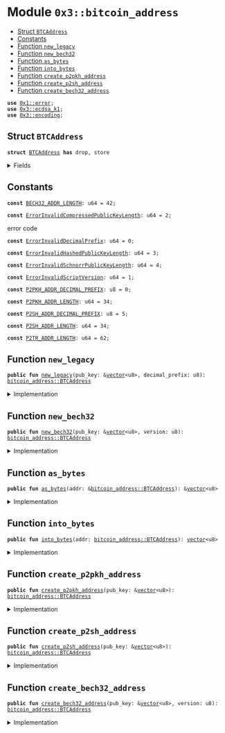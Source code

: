 
<a name="0x3_bitcoin_address"></a>

# Module `0x3::bitcoin_address`



-  [Struct `BTCAddress`](#0x3_bitcoin_address_BTCAddress)
-  [Constants](#@Constants_0)
-  [Function `new_legacy`](#0x3_bitcoin_address_new_legacy)
-  [Function `new_bech32`](#0x3_bitcoin_address_new_bech32)
-  [Function `as_bytes`](#0x3_bitcoin_address_as_bytes)
-  [Function `into_bytes`](#0x3_bitcoin_address_into_bytes)
-  [Function `create_p2pkh_address`](#0x3_bitcoin_address_create_p2pkh_address)
-  [Function `create_p2sh_address`](#0x3_bitcoin_address_create_p2sh_address)
-  [Function `create_bech32_address`](#0x3_bitcoin_address_create_bech32_address)


<pre><code><b>use</b> <a href="../../moveos/moveos-stdlib/move-stdlib/doc/error.md#0x1_error">0x1::error</a>;
<b>use</b> <a href="ecdsa_k1.md#0x3_ecdsa_k1">0x3::ecdsa_k1</a>;
<b>use</b> <a href="encoding.md#0x3_encoding">0x3::encoding</a>;
</code></pre>



<a name="0x3_bitcoin_address_BTCAddress"></a>

## Struct `BTCAddress`



<pre><code><b>struct</b> <a href="bitcoin_address.md#0x3_bitcoin_address_BTCAddress">BTCAddress</a> <b>has</b> drop, store
</code></pre>



<details>
<summary>Fields</summary>


<dl>
<dt>
<code>bytes: <a href="../../moveos/moveos-stdlib/move-stdlib/doc/vector.md#0x1_vector">vector</a>&lt;u8&gt;</code>
</dt>
<dd>

</dd>
</dl>


</details>

<a name="@Constants_0"></a>

## Constants


<a name="0x3_bitcoin_address_BECH32_ADDR_LENGTH"></a>



<pre><code><b>const</b> <a href="bitcoin_address.md#0x3_bitcoin_address_BECH32_ADDR_LENGTH">BECH32_ADDR_LENGTH</a>: u64 = 42;
</code></pre>



<a name="0x3_bitcoin_address_ErrorInvalidCompressedPublicKeyLength"></a>



<pre><code><b>const</b> <a href="bitcoin_address.md#0x3_bitcoin_address_ErrorInvalidCompressedPublicKeyLength">ErrorInvalidCompressedPublicKeyLength</a>: u64 = 2;
</code></pre>



<a name="0x3_bitcoin_address_ErrorInvalidDecimalPrefix"></a>

error code


<pre><code><b>const</b> <a href="bitcoin_address.md#0x3_bitcoin_address_ErrorInvalidDecimalPrefix">ErrorInvalidDecimalPrefix</a>: u64 = 0;
</code></pre>



<a name="0x3_bitcoin_address_ErrorInvalidHashedPublicKeyLength"></a>



<pre><code><b>const</b> <a href="bitcoin_address.md#0x3_bitcoin_address_ErrorInvalidHashedPublicKeyLength">ErrorInvalidHashedPublicKeyLength</a>: u64 = 3;
</code></pre>



<a name="0x3_bitcoin_address_ErrorInvalidSchnorrPublicKeyLength"></a>



<pre><code><b>const</b> <a href="bitcoin_address.md#0x3_bitcoin_address_ErrorInvalidSchnorrPublicKeyLength">ErrorInvalidSchnorrPublicKeyLength</a>: u64 = 4;
</code></pre>



<a name="0x3_bitcoin_address_ErrorInvalidScriptVersion"></a>



<pre><code><b>const</b> <a href="bitcoin_address.md#0x3_bitcoin_address_ErrorInvalidScriptVersion">ErrorInvalidScriptVersion</a>: u64 = 1;
</code></pre>



<a name="0x3_bitcoin_address_P2PKH_ADDR_DECIMAL_PREFIX"></a>



<pre><code><b>const</b> <a href="bitcoin_address.md#0x3_bitcoin_address_P2PKH_ADDR_DECIMAL_PREFIX">P2PKH_ADDR_DECIMAL_PREFIX</a>: u8 = 0;
</code></pre>



<a name="0x3_bitcoin_address_P2PKH_ADDR_LENGTH"></a>



<pre><code><b>const</b> <a href="bitcoin_address.md#0x3_bitcoin_address_P2PKH_ADDR_LENGTH">P2PKH_ADDR_LENGTH</a>: u64 = 34;
</code></pre>



<a name="0x3_bitcoin_address_P2SH_ADDR_DECIMAL_PREFIX"></a>



<pre><code><b>const</b> <a href="bitcoin_address.md#0x3_bitcoin_address_P2SH_ADDR_DECIMAL_PREFIX">P2SH_ADDR_DECIMAL_PREFIX</a>: u8 = 5;
</code></pre>



<a name="0x3_bitcoin_address_P2SH_ADDR_LENGTH"></a>



<pre><code><b>const</b> <a href="bitcoin_address.md#0x3_bitcoin_address_P2SH_ADDR_LENGTH">P2SH_ADDR_LENGTH</a>: u64 = 34;
</code></pre>



<a name="0x3_bitcoin_address_P2TR_ADDR_LENGTH"></a>



<pre><code><b>const</b> <a href="bitcoin_address.md#0x3_bitcoin_address_P2TR_ADDR_LENGTH">P2TR_ADDR_LENGTH</a>: u64 = 62;
</code></pre>



<a name="0x3_bitcoin_address_new_legacy"></a>

## Function `new_legacy`



<pre><code><b>public</b> <b>fun</b> <a href="bitcoin_address.md#0x3_bitcoin_address_new_legacy">new_legacy</a>(pub_key: &<a href="../../moveos/moveos-stdlib/move-stdlib/doc/vector.md#0x1_vector">vector</a>&lt;u8&gt;, decimal_prefix: u8): <a href="bitcoin_address.md#0x3_bitcoin_address_BTCAddress">bitcoin_address::BTCAddress</a>
</code></pre>



<details>
<summary>Implementation</summary>


<pre><code><b>public</b> <b>fun</b> <a href="bitcoin_address.md#0x3_bitcoin_address_new_legacy">new_legacy</a>(pub_key: &<a href="../../moveos/moveos-stdlib/move-stdlib/doc/vector.md#0x1_vector">vector</a>&lt;u8&gt;, decimal_prefix: u8): <a href="bitcoin_address.md#0x3_bitcoin_address_BTCAddress">BTCAddress</a> {
    // Check the decimal_prefix, i.e. <b>address</b> type
    <b>assert</b>!(
        decimal_prefix == <a href="bitcoin_address.md#0x3_bitcoin_address_P2PKH_ADDR_DECIMAL_PREFIX">P2PKH_ADDR_DECIMAL_PREFIX</a>
        || decimal_prefix == <a href="bitcoin_address.md#0x3_bitcoin_address_P2SH_ADDR_DECIMAL_PREFIX">P2SH_ADDR_DECIMAL_PREFIX</a>,
        <a href="../../moveos/moveos-stdlib/move-stdlib/doc/error.md#0x1_error_invalid_argument">error::invalid_argument</a>(<a href="bitcoin_address.md#0x3_bitcoin_address_ErrorInvalidDecimalPrefix">ErrorInvalidDecimalPrefix</a>)
    );
    // Check the <b>public</b> key length
    <b>assert</b>!(
        <a href="../../moveos/moveos-stdlib/move-stdlib/doc/vector.md#0x1_vector_length">vector::length</a>(pub_key) == <a href="ecdsa_k1.md#0x3_ecdsa_k1_public_key_length">ecdsa_k1::public_key_length</a>(),
        <a href="../../moveos/moveos-stdlib/move-stdlib/doc/error.md#0x1_error_invalid_argument">error::invalid_argument</a>(<a href="bitcoin_address.md#0x3_bitcoin_address_ErrorInvalidCompressedPublicKeyLength">ErrorInvalidCompressedPublicKeyLength</a>)
    );
    // Perform <b>address</b> creation
    <b>let</b> <a href="bitcoin_address.md#0x3_bitcoin_address">bitcoin_address</a> = <b>if</b> (decimal_prefix == <a href="bitcoin_address.md#0x3_bitcoin_address_P2PKH_ADDR_DECIMAL_PREFIX">P2PKH_ADDR_DECIMAL_PREFIX</a>) { // P2PKH <b>address</b>
        <a href="bitcoin_address.md#0x3_bitcoin_address_create_p2pkh_address">create_p2pkh_address</a>(pub_key)
    } <b>else</b> <b>if</b> (decimal_prefix == <a href="bitcoin_address.md#0x3_bitcoin_address_P2SH_ADDR_DECIMAL_PREFIX">P2SH_ADDR_DECIMAL_PREFIX</a>) { // P2SH <b>address</b>
        <a href="bitcoin_address.md#0x3_bitcoin_address_create_p2sh_address">create_p2sh_address</a>(pub_key)
    } <b>else</b> {
        <a href="bitcoin_address.md#0x3_bitcoin_address_BTCAddress">BTCAddress</a> {
            bytes: <a href="../../moveos/moveos-stdlib/move-stdlib/doc/vector.md#0x1_vector_empty">vector::empty</a>&lt;u8&gt;()
        }
    };

    <a href="bitcoin_address.md#0x3_bitcoin_address">bitcoin_address</a>
}
</code></pre>



</details>

<a name="0x3_bitcoin_address_new_bech32"></a>

## Function `new_bech32`



<pre><code><b>public</b> <b>fun</b> <a href="bitcoin_address.md#0x3_bitcoin_address_new_bech32">new_bech32</a>(pub_key: &<a href="../../moveos/moveos-stdlib/move-stdlib/doc/vector.md#0x1_vector">vector</a>&lt;u8&gt;, version: u8): <a href="bitcoin_address.md#0x3_bitcoin_address_BTCAddress">bitcoin_address::BTCAddress</a>
</code></pre>



<details>
<summary>Implementation</summary>


<pre><code><b>public</b> <b>fun</b> <a href="bitcoin_address.md#0x3_bitcoin_address_new_bech32">new_bech32</a>(pub_key: &<a href="../../moveos/moveos-stdlib/move-stdlib/doc/vector.md#0x1_vector">vector</a>&lt;u8&gt;, version: u8): <a href="bitcoin_address.md#0x3_bitcoin_address_BTCAddress">BTCAddress</a> {
    // Check the <b>script</b> version
    <b>assert</b>!(
        version &lt;= 16,
        <a href="../../moveos/moveos-stdlib/move-stdlib/doc/error.md#0x1_error_invalid_argument">error::invalid_argument</a>(<a href="bitcoin_address.md#0x3_bitcoin_address_ErrorInvalidScriptVersion">ErrorInvalidScriptVersion</a>)
    );
    // Check the <b>script</b> version and the <b>public</b> key relationship
    <b>if</b> (version == 0) {
        <b>assert</b>!(
            <a href="../../moveos/moveos-stdlib/move-stdlib/doc/vector.md#0x1_vector_length">vector::length</a>(pub_key) == 20 || <a href="../../moveos/moveos-stdlib/move-stdlib/doc/vector.md#0x1_vector_length">vector::length</a>(pub_key) == 32,
            <a href="../../moveos/moveos-stdlib/move-stdlib/doc/error.md#0x1_error_invalid_argument">error::invalid_argument</a>(<a href="bitcoin_address.md#0x3_bitcoin_address_ErrorInvalidHashedPublicKeyLength">ErrorInvalidHashedPublicKeyLength</a>)
        );
    };
    <b>if</b> (version == 1) {
        <b>assert</b>!(
            <a href="../../moveos/moveos-stdlib/move-stdlib/doc/vector.md#0x1_vector_length">vector::length</a>(pub_key) == 32,
            <a href="../../moveos/moveos-stdlib/move-stdlib/doc/error.md#0x1_error_invalid_argument">error::invalid_argument</a>(<a href="bitcoin_address.md#0x3_bitcoin_address_ErrorInvalidSchnorrPublicKeyLength">ErrorInvalidSchnorrPublicKeyLength</a>)
        );
    };
    // This will create Segwit Bech32 or Taproot Bech32m addresses depending on the <b>public</b> key length and the <b>script</b> version
    <b>let</b> <a href="bitcoin_address.md#0x3_bitcoin_address">bitcoin_address</a> = <a href="bitcoin_address.md#0x3_bitcoin_address_create_bech32_address">create_bech32_address</a>(pub_key, version);

    <a href="bitcoin_address.md#0x3_bitcoin_address">bitcoin_address</a>
}
</code></pre>



</details>

<a name="0x3_bitcoin_address_as_bytes"></a>

## Function `as_bytes`



<pre><code><b>public</b> <b>fun</b> <a href="bitcoin_address.md#0x3_bitcoin_address_as_bytes">as_bytes</a>(addr: &<a href="bitcoin_address.md#0x3_bitcoin_address_BTCAddress">bitcoin_address::BTCAddress</a>): &<a href="../../moveos/moveos-stdlib/move-stdlib/doc/vector.md#0x1_vector">vector</a>&lt;u8&gt;
</code></pre>



<details>
<summary>Implementation</summary>


<pre><code><b>public</b> <b>fun</b> <a href="bitcoin_address.md#0x3_bitcoin_address_as_bytes">as_bytes</a>(addr: &<a href="bitcoin_address.md#0x3_bitcoin_address_BTCAddress">BTCAddress</a>): &<a href="../../moveos/moveos-stdlib/move-stdlib/doc/vector.md#0x1_vector">vector</a>&lt;u8&gt; {
    &addr.bytes
}
</code></pre>



</details>

<a name="0x3_bitcoin_address_into_bytes"></a>

## Function `into_bytes`



<pre><code><b>public</b> <b>fun</b> <a href="bitcoin_address.md#0x3_bitcoin_address_into_bytes">into_bytes</a>(addr: <a href="bitcoin_address.md#0x3_bitcoin_address_BTCAddress">bitcoin_address::BTCAddress</a>): <a href="../../moveos/moveos-stdlib/move-stdlib/doc/vector.md#0x1_vector">vector</a>&lt;u8&gt;
</code></pre>



<details>
<summary>Implementation</summary>


<pre><code><b>public</b> <b>fun</b> <a href="bitcoin_address.md#0x3_bitcoin_address_into_bytes">into_bytes</a>(addr: <a href="bitcoin_address.md#0x3_bitcoin_address_BTCAddress">BTCAddress</a>): <a href="../../moveos/moveos-stdlib/move-stdlib/doc/vector.md#0x1_vector">vector</a>&lt;u8&gt; {
    <b>let</b> <a href="bitcoin_address.md#0x3_bitcoin_address_BTCAddress">BTCAddress</a> { bytes } = addr;
    bytes
}
</code></pre>



</details>

<a name="0x3_bitcoin_address_create_p2pkh_address"></a>

## Function `create_p2pkh_address`



<pre><code><b>public</b> <b>fun</b> <a href="bitcoin_address.md#0x3_bitcoin_address_create_p2pkh_address">create_p2pkh_address</a>(pub_key: &<a href="../../moveos/moveos-stdlib/move-stdlib/doc/vector.md#0x1_vector">vector</a>&lt;u8&gt;): <a href="bitcoin_address.md#0x3_bitcoin_address_BTCAddress">bitcoin_address::BTCAddress</a>
</code></pre>



<details>
<summary>Implementation</summary>


<pre><code><b>public</b> <b>fun</b> <a href="bitcoin_address.md#0x3_bitcoin_address_create_p2pkh_address">create_p2pkh_address</a>(pub_key: &<a href="../../moveos/moveos-stdlib/move-stdlib/doc/vector.md#0x1_vector">vector</a>&lt;u8&gt;): <a href="bitcoin_address.md#0x3_bitcoin_address_BTCAddress">BTCAddress</a> {
    <b>let</b> address_bytes = <a href="encoding.md#0x3_encoding_p2pkh">encoding::p2pkh</a>(pub_key);

    <a href="bitcoin_address.md#0x3_bitcoin_address_BTCAddress">BTCAddress</a> {
        bytes: address_bytes
    }
}
</code></pre>



</details>

<a name="0x3_bitcoin_address_create_p2sh_address"></a>

## Function `create_p2sh_address`



<pre><code><b>public</b> <b>fun</b> <a href="bitcoin_address.md#0x3_bitcoin_address_create_p2sh_address">create_p2sh_address</a>(pub_key: &<a href="../../moveos/moveos-stdlib/move-stdlib/doc/vector.md#0x1_vector">vector</a>&lt;u8&gt;): <a href="bitcoin_address.md#0x3_bitcoin_address_BTCAddress">bitcoin_address::BTCAddress</a>
</code></pre>



<details>
<summary>Implementation</summary>


<pre><code><b>public</b> <b>fun</b> <a href="bitcoin_address.md#0x3_bitcoin_address_create_p2sh_address">create_p2sh_address</a>(pub_key: &<a href="../../moveos/moveos-stdlib/move-stdlib/doc/vector.md#0x1_vector">vector</a>&lt;u8&gt;): <a href="bitcoin_address.md#0x3_bitcoin_address_BTCAddress">BTCAddress</a> {
    <b>let</b> address_bytes = <a href="encoding.md#0x3_encoding_p2sh">encoding::p2sh</a>(pub_key);

    <a href="bitcoin_address.md#0x3_bitcoin_address_BTCAddress">BTCAddress</a> {
        bytes: address_bytes
    }
}
</code></pre>



</details>

<a name="0x3_bitcoin_address_create_bech32_address"></a>

## Function `create_bech32_address`



<pre><code><b>public</b> <b>fun</b> <a href="bitcoin_address.md#0x3_bitcoin_address_create_bech32_address">create_bech32_address</a>(pub_key: &<a href="../../moveos/moveos-stdlib/move-stdlib/doc/vector.md#0x1_vector">vector</a>&lt;u8&gt;, version: u8): <a href="bitcoin_address.md#0x3_bitcoin_address_BTCAddress">bitcoin_address::BTCAddress</a>
</code></pre>



<details>
<summary>Implementation</summary>


<pre><code><b>public</b> <b>fun</b> <a href="bitcoin_address.md#0x3_bitcoin_address_create_bech32_address">create_bech32_address</a>(pub_key: &<a href="../../moveos/moveos-stdlib/move-stdlib/doc/vector.md#0x1_vector">vector</a>&lt;u8&gt;, version: u8): <a href="bitcoin_address.md#0x3_bitcoin_address_BTCAddress">BTCAddress</a> {
    <b>let</b> address_bytes = <a href="encoding.md#0x3_encoding_bech32">encoding::bech32</a>(pub_key, version);

    <a href="bitcoin_address.md#0x3_bitcoin_address_BTCAddress">BTCAddress</a> {
        bytes: address_bytes
    }
}
</code></pre>



</details>
